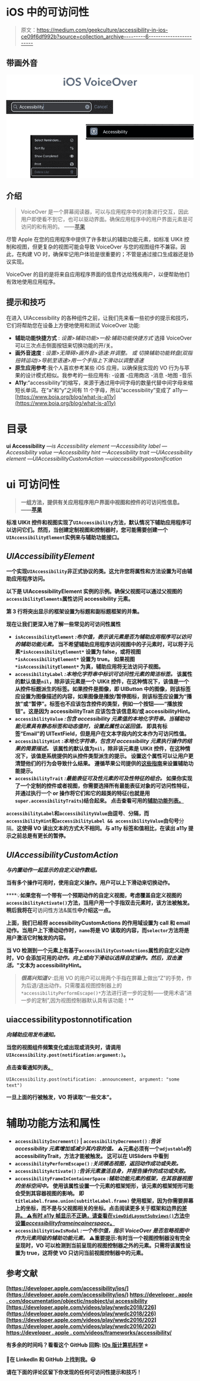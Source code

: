 # iOS 中的可访问性

> 原文：<https://medium.com/geekculture/accessibility-in-ios-ce09f6df992b?source=collection_archive---------6----------------------->

## 带画外音

![](img/a39733a734dfb622b9725824903f0efa.png)

## 介绍

> VoiceOver 是一个屏幕阅读器，可以与应用程序中的对象进行交互，因此用户即使看不到它，也可以驱动界面。确保应用程序中的用户界面元素是可访问的和有用的。
> ——[苹果](https://developer.apple.com/accessibility/ios/)

尽管 Apple 在您的应用程序中提供了许多默认的辅助功能元素，如标准 UIKit 控制和视图，但更复杂的视图可能会导致 VoiceOver 与您的视图组件不兼容。因此，在构建 VO 时，确保牢记用户体验是很重要的；不管是通过接口生成器还是协议实现。

VoiceOver 的目的是将来自应用程序界面的信息传达给残疾用户，以便帮助他们有效地使用应用程序。

## 提示和技巧

在进入 UIAccessibility 的各种组件之前，让我们先来看一些初步的提示和技巧，它们将帮助您在设备上方便地使用和测试 VoiceOver 功能:

*   **辅助功能快捷方式** : *设置>辅助功能>一般:辅助功能快捷方式*
    选择 VoiceOver 可以三次点击侧面按钮来切换功能的开/关。
*   **画外音速度** : *设置>无障碍>画外音>语速:并调整。
    或
    切换辅助功能转盘(双指扭转运动)>导航至语速>用一个手指上下滑动以调整语速*
*   **原生应用参考**:我个人喜欢参考某些 iOS 应用，以确保我实现的 VO 行为与苹果的设计模式相似。我参考的一些应用有:
    -设置
    -应用商店
    -消息
    -地图
    -音乐
*   **A11y**:“accessibility”的缩写，来源于通过用中间字母的数量代替中间字母来缩短长单词。在“a”和“y”之间有 11 个字母，所以“accessibility”变成了 a11y—[https://www.boia.org/blog/what-is-a11y](https://www.boia.org/blog/what-is-a11y)

# 目录

**ui Accessibility** *—is Accessibility element* *—Accessibility label*
*—Accessibility value
—Accessibility hint
—Accessibility trait
—UIAccessibility element* —*UIAccessibilityCustomAction
—uiaccessibilitypostonification* 

# **ui 可访问性**

> **一组方法，提供有关应用程序用户界面中视图和控件的可访问性信息。
> ——[苹果](https://developer.apple.com/documentation/objectivec/nsobject/uiaccessibility)**

**标准 UIKit 控件和视图实现了`UIAccessibility`方法，默认情况下辅助应用程序可以访问它们。然而，当创建定制视图和控制器时，您可能需要创建一个`UIAccessibilityElement`实例来与辅助功能接口。**

## ***UIAccessibilityElement***

**一个实现`UIAccessibility`非正式协议的类。这允许您将属性和方法设置为可由辅助应用程序访问。**

**以下是 UIAccessibilityElement 实例的示例。确保父视图可以通过父视图的`accessibilityElements`属性访问 accessibility 元素。**

**第 3 行将突出显示的框架设置为标题和副标题框架的并集。**

**现在让我们更深入地了解一些常见的可访问性属性**

*   **`isAccessibilityElement` *:布尔值，表示该元素是否为辅助应用程序可以访问的辅助功能元素。*
    当不希望辅助应用程序访问视图中的子元素时，可以将子元素`*isAccessibilityElement*` 设置为 false，或将视图`*isAccessibilityElement*` 设置为 true。
    如果视图`*isAccessibilityElement*` 为真，辅助应用将无法访问子视图。**
*   **`accessibilityLabel` *:本地化字符串中标识可访问性元素的简洁标签。* 该属性的默认值是`nil`，除非该元素是一个 UIKit 控件，在这种情况下，该值是一个从控件标题派生的标签。如果控件是图像，即 UIButton 中的图像，则该标签应设置为图像描述的内容，如果图像是播放/暂停图标，则该标签应设置为“播放”或“暂停”。标签也不应该包含控件的类型，例如一个按钮——“播放按钮”。这是因为 accessibilityTrait 应该包含该信息和/或 accessibilityHint。**
*   **`accessibilityValue` *:包含 accessibility 元素值的本地化字符串。当辅助功能元素具有静态标签和动态值时，设置此属性以返回值。* 即具有标签“Email”的 UITextField，但是用户在文本字段内的文本作为可访问性值。**
*   **`accessibilityHint` *:本地化字符串，包含对 accessibility 元素执行操作的结果的简要描述。* 该属性的默认值为`nil`，除非该元素是 UIKit 控件，在这种情况下，该值是系统提供的从控件类型派生的提示。
    设置这个属性可以让用户更清楚他们的行为会导致什么结果。
    遵循苹果公司提供的[这些指南](https://developer.apple.com/documentation/objectivec/nsobject/1615093-accessibilityhint)来设置辅助功能提示。**
*   **`accessibilityTrait` *:最能表征可及性元素的可及性特征的组合。* 如果你实现了一个定制的控件或者视图，你需要选择所有最能表征对象的可访问性特征，并通过执行一个 or 操作将它们和它的超类的特征(也就是用`super.accessibilityTraits`)结合起来。
    点击查看可用的[辅助功能列表。](https://developer.apple.com/documentation/uikit/uiaccessibility/uiaccessibilitytraits)**

**`accessibilityLabel`和`accessibilityValue`由逗号**、**分隔，而`accessibilityHint`和`accessibilityLabel && accessibilityValue`由句号**分隔。**这使得 VO 读出文本的方式大不相同。与 a11y 标签和值相比，在读出 a11y 提示之前总是有更长的暂停。**

## ***UIAccessibilityCustomAction***

***与内置动作一起显示的自定义动作数组。***

**当有多个操作可用时，使用自定义操作。用户可以上下滑动来切换动作。**

****💡**如果您有一个带有一个预期动作的自定义视图，考虑覆盖自定义视图的`accessibilityActivate()`方法，当用户用一个手指双击元素时，该方法被触发。稍后我将在**可访问性方法&属性**中介绍这一点。**

**上面，我们已经将 accessibilityCustomActions 的作用域设置为 call 和 email 动作。当用户上下滑动动作时，`name`将是 VO 读取的内容，而`selector`方法将是用户激活它时触发的内容。**

**当 VO 检测到一个元素上有基于`accessibilityCustomActions`属性的自定义动作时，VO 会添加可用的*动作。向上或向下滑动以选择自定操作。然后，双击激活。*"文本为 accessibilityHint。**

> ****很高兴知道*💡*** :启用 VO 的用户可以用两个手指在屏幕上做出“Z”的手势，作为后退/退出动作。只需覆盖视图控制器上的`*accessibilityPerformEscape()*`方法进行进一步的定制——使用术语“进一步的定制”,因为视图控制器默认具有该功能！**

## **uiaccessibilitypostonnotification**

***向辅助应用发布通知。***

**当您的视图组件频繁变化或出现或消失时，请调用`UIAccessibility.post(notification:argument:)`。**

**点击查看通知列表[。](https://developer.apple.com/documentation/uikit/uiaccessibility/notification)**

```
UIAccessibility.post(notification: .announcement, argument: "some text")
```

**一旦上面的行被触发，VO 将读取“一些文本”。**

# **辅助功能方法和属性**

*   **`accessibilityIncrement()` | `accessibilityDecrement()` *:告诉 accessibility 元素增加或减少其内容的值。* ⚠️元素必须有一个`adjustable`的 accessibilityTrait，方法才能被触发。
    这可以在 UISliders 中看到**
*   **`accessibilityPerformEscape()` *:关闭模态视图，返回动作成功或失败。***
*   **`accessibilityActivate()` *:告诉元素激活自身，并报告操作的成功或失败。***
*   **`accessibilityFrameInContainerSpace` *:辅助功能元素的框架，在其容器视图的坐标空间中。* 使用该属性设置一个元素的框架矩形，该元素的框架矩形可能会受到其容器视图的影响。
    即`titleLabel.frame.union(subtitleLabel.frame)` 使用框架，因为你需要屏幕上的坐标，而不是与父视图相关的坐标。点击阅读更多关于框架和边界[的差异。
    ⚠️有时 a11y 帧显示不正确，请查看在`viewDidLayoutSubviews()`方法中设置*accessibilityframeincainerspace*。](https://github.com/RinniSwift/Computer-Science-with-iOS/blob/main/ui.md#frame-vs-bounds)**
*   **`accessibilityViewIsModal` *:一个布尔值，指示 VoiceOver 是否忽略视图中作为元素同级的辅助功能元素。* ⚠️重要提示:有时当一个视图控制器没有完全呈现时，VO 可以检测到当前呈现的视图控制器之外的元素。只需将该属性设置为 true，这将使 VO 只访问当前视图控制器中的元素。**

## ****参考文献****

**[https://developer.apple.com/accessibility/ios/](https://developer.apple.com/accessibility/ios/)
[https://developer . apple . com/documentation/objectic/nsobject/ui accessibility](https://developer.apple.com/documentation/objectivec/nsobject/uiaccessibility)
[https://developer.apple.com/videos/play/wwdc2018/226](https://developer.apple.com/videos/play/wwdc2018/226)
[https://developer.apple.com/videos/play/wwdc2016/202](https://developer.apple.com/videos/play/wwdc2016/202)
[https://developer . apple . com/videos/frameworks/accessibility/](https://developer.apple.com/videos/frameworks/accessibility/)**

**有多余的时间吗？看看这个 GitHub 回购:
[IOs 版计算机科学](https://github.com/RinniSwift/Computer-Science-with-iOS) ⭐️**

**📌在 LinkedIn 和 GitHub 上找到我。😃**

**请在下面的评论区留下你发现的任何可访问性提示和技巧！**